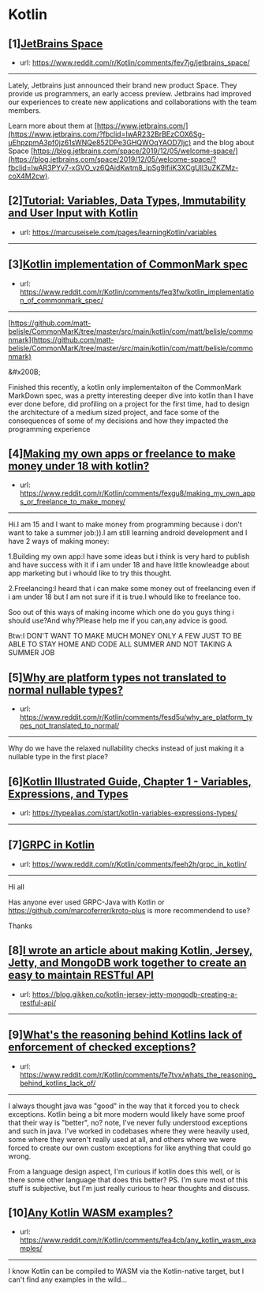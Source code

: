 # Kotlin
## [1][JetBrains Space](https://www.reddit.com/r/Kotlin/comments/fev7jg/jetbrains_space/)
- url: https://www.reddit.com/r/Kotlin/comments/fev7jg/jetbrains_space/
---
Lately, Jetbrains just announced their brand new product Space. They provide us programmers, an early access preview. Jetbrains had improved our experiences to create new applications and collaborations with the team members.

Learn more about them at [https://www.jetbrains.com/](https://www.jetbrains.com/?fbclid=IwAR232BrBEzCOX6Sg-uEhpzpmA3pf0jz61sWNQe852DPe3GHQWOqYAOD7Ijc) and the blog about Space [https://blog.jetbrains.com/space/2019/12/05/welcome-space/](https://blog.jetbrains.com/space/2019/12/05/welcome-space/?fbclid=IwAR3PYv7-xGVO_vz6QAidKwtm8_ipSg9lfiiK3XCgUlI3uZKZMz-coX4M2cw).
## [2][Tutorial: Variables, Data Types, Immutability and User Input with Kotlin](https://www.reddit.com/r/Kotlin/comments/fethd6/tutorial_variables_data_types_immutability_and/)
- url: https://marcuseisele.com/pages/learningKotlin/variables
---

## [3][Kotlin implementation of CommonMark spec](https://www.reddit.com/r/Kotlin/comments/feq3fw/kotlin_implementation_of_commonmark_spec/)
- url: https://www.reddit.com/r/Kotlin/comments/feq3fw/kotlin_implementation_of_commonmark_spec/
---
[https://github.com/matt-belisle/CommonMarK/tree/master/src/main/kotlin/com/matt/belisle/commonmark](https://github.com/matt-belisle/CommonMarK/tree/master/src/main/kotlin/com/matt/belisle/commonmark)

&amp;#x200B;

Finished this recently, a kotlin only implementaiton of the CommonMark MarkDown spec, was a pretty interesting deeper dive into kotlin than I have ever done before, did profiling on a project for the first time, had to design the architecture of a medium sized project, and face some of the consequences of some of my decisions and how they impacted the programming experience
## [4][Making my own apps or freelance to make money under 18 with kotlin?](https://www.reddit.com/r/Kotlin/comments/fexgu8/making_my_own_apps_or_freelance_to_make_money/)
- url: https://www.reddit.com/r/Kotlin/comments/fexgu8/making_my_own_apps_or_freelance_to_make_money/
---
Hi.I am 15 and I want to make money from programming because i don't want to take a summer job:)).I am still learning android development and I have 2 ways of making money:

1.Building my own app:I have some ideas but i think is very hard to publish and have success with it if i am under 18 and have little knowleadge about app marketing but i whould like to try this thought.

2.Freelancing:I heard that i can make some  money out of freelancing even if i am under 18 but I am not sure if it is true.I whould like to freelance too.

Soo out of this ways of making income which one do you guys thing i should use?And why?Please help me if you can,any advice is good.

Btw:I DON'T WANT TO MAKE MUCH MONEY ONLY A FEW JUST TO BE ABLE TO STAY HOME AND CODE ALL SUMMER AND NOT TAKING A SUMMER JOB
## [5][Why are platform types not translated to normal nullable types?](https://www.reddit.com/r/Kotlin/comments/fesd5u/why_are_platform_types_not_translated_to_normal/)
- url: https://www.reddit.com/r/Kotlin/comments/fesd5u/why_are_platform_types_not_translated_to_normal/
---
Why do we have the relaxed nullability checks instead of just making it a nullable type in the first place?
## [6][Kotlin Illustrated Guide, Chapter 1 - Variables, Expressions, and Types](https://www.reddit.com/r/Kotlin/comments/fedekh/kotlin_illustrated_guide_chapter_1_variables/)
- url: https://typealias.com/start/kotlin-variables-expressions-types/
---

## [7][GRPC in Kotlin](https://www.reddit.com/r/Kotlin/comments/feeh2h/grpc_in_kotlin/)
- url: https://www.reddit.com/r/Kotlin/comments/feeh2h/grpc_in_kotlin/
---
Hi all   

Has anyone ever used GRPC-Java with Kotlin or https://github.com/marcoferrer/kroto-plus is more recommendend to use? 

Thanks
## [8][I wrote an article about making Kotlin, Jersey, Jetty, and MongoDB work together to create an easy to maintain RESTful API](https://www.reddit.com/r/Kotlin/comments/febsfa/i_wrote_an_article_about_making_kotlin_jersey/)
- url: https://blog.gikken.co/kotlin-jersey-jetty-mongodb-creating-a-restful-api/
---

## [9][What's the reasoning behind Kotlins lack of enforcement of checked exceptions?](https://www.reddit.com/r/Kotlin/comments/fe7tvx/whats_the_reasoning_behind_kotlins_lack_of/)
- url: https://www.reddit.com/r/Kotlin/comments/fe7tvx/whats_the_reasoning_behind_kotlins_lack_of/
---
I always thought java was "good" in the way that it forced you to check exceptions. Kotlin being a bit more modern would likely have some proof that their way is "better", no? note, I've never fully understood exceptions and such in java. I've worked in codebases where they were heavily used, some where they weren't really used at all, and others where we were forced to create our own custom exceptions for like anything that could go wrong.

From a language design aspect, I'm curious if kotlin does this well, or is there some other language that does this better? PS. I'm sure most of this stuff is subjective, but I'm just really curious to hear thoughts and discuss.
## [10][Any Kotlin WASM examples?](https://www.reddit.com/r/Kotlin/comments/fea4cb/any_kotlin_wasm_examples/)
- url: https://www.reddit.com/r/Kotlin/comments/fea4cb/any_kotlin_wasm_examples/
---
I know Kotlin can be compiled to WASM via the Kotlin-native target, but I can't find any examples in the wild...
